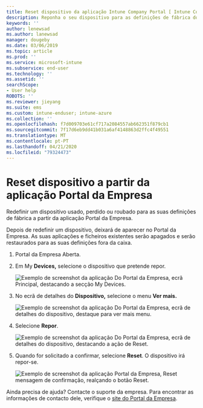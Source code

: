 ```yaml
---
title: Reset dispositivo da aplicação Intune Company Portal [ Intune Company Portal ] Microsoft Docs
description: Reponha o seu dispositivo para as definições de fábrica do Portal da Empresa para o Windows 10.
keywords: ''
author: lenewsad
ms.author: lanewsad
manager: dougeby
ms.date: 03/06/2019
ms.topic: article
ms.prod: ''
ms.service: microsoft-intune
ms.subservice: end-user
ms.technology: ''
ms.assetid: ''
searchScope:
- User help
ROBOTS: ''
ms.reviewer: jieyang
ms.suite: ems
ms.custom: intune-enduser; intune-azure
ms.collection: ''
ms.openlocfilehash: f7d009703e61cf717a2084557ab662351f879cb1
ms.sourcegitcommit: 7f17d6eb9dd41b031a6af4148863d2ffc4f49551
ms.translationtype: MT
ms.contentlocale: pt-PT
ms.lasthandoff: 04/21/2020
ms.locfileid: "79324473"
---
```

# <a name="reset-device-from-the-company-portal-app"></a>Reset dispositivo a partir da aplicação Portal da Empresa  

Redefinir um dispositivo usado, perdido ou roubado para as suas definições de fábrica a partir da aplicação Portal da Empresa.  

Depois de redefinir um dispositivo, deixará de aparecer no Portal da Empresa. As suas aplicações e ficheiros existentes serão apagados e serão restaurados para as suas definições fora da caixa.  


1. Portal da Empresa Aberta.  
2. Em My **Devices,** selecione o dispositivo que pretende repor.   

    ![Exemplo de screenshot da aplicação Do Portal da Empresa, ecrã Principal, destacando a secção My Devices.](./media/1802-cp-app-windows-home.png)  

3. No ecrã de detalhes do **Dispositivo,** selecione o menu **Ver mais.**  

    ![Exemplo de screenshot da aplicação Do Portal da Empresa, ecrã de detalhes do dispositivo, destaque para ver mais menu.](./media/1802-cp-app-windows-device-details.png)  

4. Selecione **Repor**.  

     ![Exemplo de screenshot da aplicação Do Portal da Empresa, ecrã de detalhes do dispositivo, destacando a ação de Reset. ](./media/1802-cp-app-windows-device-details-reset.png)  

5. Quando for solicitado a confirmar, selecione **Reset**. O dispositivo irá repor-se.  

     ![Exemplo de screenshot da aplicação Portal da Empresa, Reset mensagem de confirmação, realçando o botão Reset. ](./media/1802-cp-app-windows-reset-confirm.png)  

Ainda precisa de ajuda? Contacte o suporte da empresa. Para encontrar as informações de contacto dele, verifique o [site do Portal da Empresa](https://go.microsoft.com/fwlink/?linkid=2010980).  
